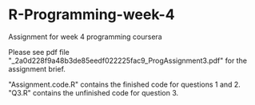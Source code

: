 # R-Programming-week-4
Assignment for week 4 programming coursera 

Please see pdf file  "_2a0d228f9a48b3de85eedf022225fac9_ProgAssignment3.pdf" for the assignment brief. 

"Assignment.code.R" contains the finished code for questions 1 and 2. "Q3.R" contains the unfinished code for question 3. 